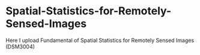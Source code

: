# Spatial-Statistics-for-Remotely-Sensed-Images
Here I upload Fundamental of Spatial Statistics for Remotely Sensed Images (DSM3004)
